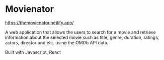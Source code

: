 # Movienator

https://themovienator.netlify.app/

A web application that allows the users to search for a movie and retrieve information about the selected movie such as title, genre, duration, ratings, actors, director and etc. using the OMDb API data.

Built with Javascript, React
